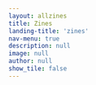 ```yaml
---
layout: allzines
title: Zines
landing-title: 'zines'
nav-menu: true
description: null
image: null
author: null
show_tile: false
---
```

